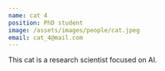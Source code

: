 ```yaml
---
name: cat 4
position: PhD student
image: /assets/images/people/cat.jpeg
email: cat_4@mail.com
---
```

This cat is a research scientist focused on AI.
